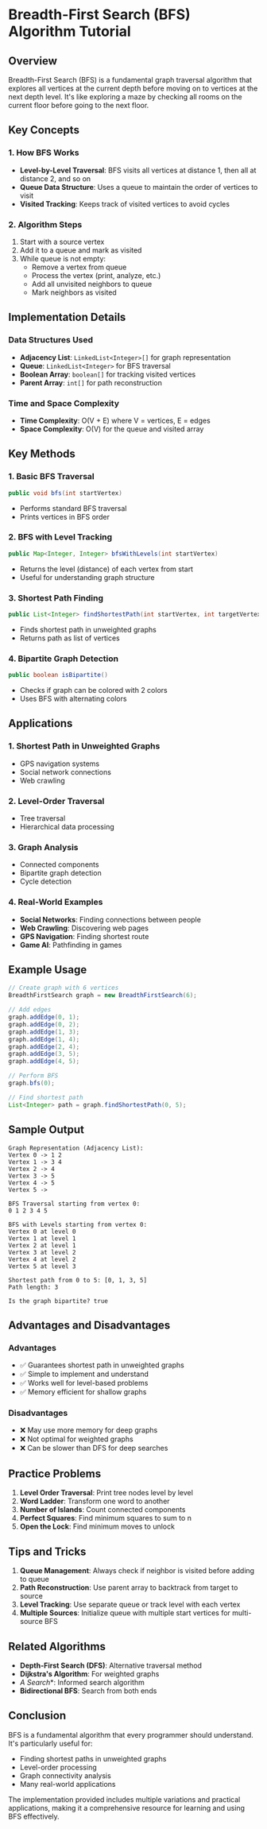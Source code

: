 # Breadth-First Search (BFS) Algorithm Tutorial

## Overview

Breadth-First Search (BFS) is a fundamental graph traversal algorithm that explores all vertices at the current depth before moving on to vertices at the next depth level. It's like exploring a maze by checking all rooms on the current floor before going to the next floor.

## Key Concepts

### 1. How BFS Works
- **Level-by-Level Traversal**: BFS visits all vertices at distance 1, then all at distance 2, and so on
- **Queue Data Structure**: Uses a queue to maintain the order of vertices to visit
- **Visited Tracking**: Keeps track of visited vertices to avoid cycles

### 2. Algorithm Steps
1. Start with a source vertex
2. Add it to a queue and mark as visited
3. While queue is not empty:
   - Remove a vertex from queue
   - Process the vertex (print, analyze, etc.)
   - Add all unvisited neighbors to queue
   - Mark neighbors as visited

## Implementation Details

### Data Structures Used
- **Adjacency List**: `LinkedList<Integer>[]` for graph representation
- **Queue**: `LinkedList<Integer>` for BFS traversal
- **Boolean Array**: `boolean[]` for tracking visited vertices
- **Parent Array**: `int[]` for path reconstruction

### Time and Space Complexity
- **Time Complexity**: O(V + E) where V = vertices, E = edges
- **Space Complexity**: O(V) for the queue and visited array

## Key Methods

### 1. Basic BFS Traversal
```java
public void bfs(int startVertex)
```
- Performs standard BFS traversal
- Prints vertices in BFS order

### 2. BFS with Level Tracking
```java
public Map<Integer, Integer> bfsWithLevels(int startVertex)
```
- Returns the level (distance) of each vertex from start
- Useful for understanding graph structure

### 3. Shortest Path Finding
```java
public List<Integer> findShortestPath(int startVertex, int targetVertex)
```
- Finds shortest path in unweighted graphs
- Returns path as list of vertices

### 4. Bipartite Graph Detection
```java
public boolean isBipartite()
```
- Checks if graph can be colored with 2 colors
- Uses BFS with alternating colors

## Applications

### 1. Shortest Path in Unweighted Graphs
- GPS navigation systems
- Social network connections
- Web crawling

### 2. Level-Order Traversal
- Tree traversal
- Hierarchical data processing

### 3. Graph Analysis
- Connected components
- Bipartite graph detection
- Cycle detection

### 4. Real-World Examples
- **Social Networks**: Finding connections between people
- **Web Crawling**: Discovering web pages
- **GPS Navigation**: Finding shortest route
- **Game AI**: Pathfinding in games

## Example Usage

```java
// Create graph with 6 vertices
BreadthFirstSearch graph = new BreadthFirstSearch(6);

// Add edges
graph.addEdge(0, 1);
graph.addEdge(0, 2);
graph.addEdge(1, 3);
graph.addEdge(1, 4);
graph.addEdge(2, 4);
graph.addEdge(3, 5);
graph.addEdge(4, 5);

// Perform BFS
graph.bfs(0);

// Find shortest path
List<Integer> path = graph.findShortestPath(0, 5);
```

## Sample Output

```
Graph Representation (Adjacency List):
Vertex 0 -> 1 2 
Vertex 1 -> 3 4 
Vertex 2 -> 4 
Vertex 3 -> 5 
Vertex 4 -> 5 
Vertex 5 -> 

BFS Traversal starting from vertex 0:
0 1 2 3 4 5 

BFS with Levels starting from vertex 0:
Vertex 0 at level 0
Vertex 1 at level 1
Vertex 2 at level 1
Vertex 3 at level 2
Vertex 4 at level 2
Vertex 5 at level 3

Shortest path from 0 to 5: [0, 1, 3, 5]
Path length: 3

Is the graph bipartite? true
```

## Advantages and Disadvantages

### Advantages
- ✅ Guarantees shortest path in unweighted graphs
- ✅ Simple to implement and understand
- ✅ Works well for level-based problems
- ✅ Memory efficient for shallow graphs

### Disadvantages
- ❌ May use more memory for deep graphs
- ❌ Not optimal for weighted graphs
- ❌ Can be slower than DFS for deep searches

## Practice Problems

1. **Level Order Traversal**: Print tree nodes level by level
2. **Word Ladder**: Transform one word to another
3. **Number of Islands**: Count connected components
4. **Perfect Squares**: Find minimum squares to sum to n
5. **Open the Lock**: Find minimum moves to unlock

## Tips and Tricks

1. **Queue Management**: Always check if neighbor is visited before adding to queue
2. **Path Reconstruction**: Use parent array to backtrack from target to source
3. **Level Tracking**: Use separate queue or track level with each vertex
4. **Multiple Sources**: Initialize queue with multiple start vertices for multi-source BFS

## Related Algorithms

- **Depth-First Search (DFS)**: Alternative traversal method
- **Dijkstra's Algorithm**: For weighted graphs
- **A* Search**: Informed search algorithm
- **Bidirectional BFS**: Search from both ends

## Conclusion

BFS is a fundamental algorithm that every programmer should understand. It's particularly useful for:
- Finding shortest paths in unweighted graphs
- Level-order processing
- Graph connectivity analysis
- Many real-world applications

The implementation provided includes multiple variations and practical applications, making it a comprehensive resource for learning and using BFS effectively. 